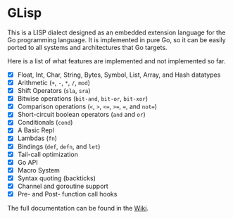 # GLisp

This is a LISP dialect designed as an embedded extension language for the Go
programming language. It is implemented in pure Go, so it can be easily ported
to all systems and architectures that Go targets.

Here is a list of what features are implemented and not implemented so far.

 * [x] Float, Int, Char, String, Bytes, Symbol, List, Array, and Hash datatypes
 * [x] Arithmetic (`+`, `-`, `*`, `/`, `mod`)
 * [x] Shift Operators (`sla`, `sra`)
 * [x] Bitwise operations (`bit-and`, `bit-or`, `bit-xor`)
 * [x] Comparison operations (`<`, `>`, `<=`, `>=`, `=`, and `not=`)
 * [x] Short-circuit boolean operators (`and` and `or`)
 * [x] Conditionals (`cond`)
 * [x] A Basic Repl
 * [x] Lambdas (`fn`)
 * [x] Bindings (`def`, `defn`, and `let`)
 * [x] Tail-call optimization
 * [x] Go API
 * [x] Macro System
 * [x] Syntax quoting (backticks)
 * [x] Channel and goroutine support
 * [x] Pre- and Post- function call hooks

The full documentation can be found in the [Wiki](https://github.com/qjpcpu/glisp/wiki).
